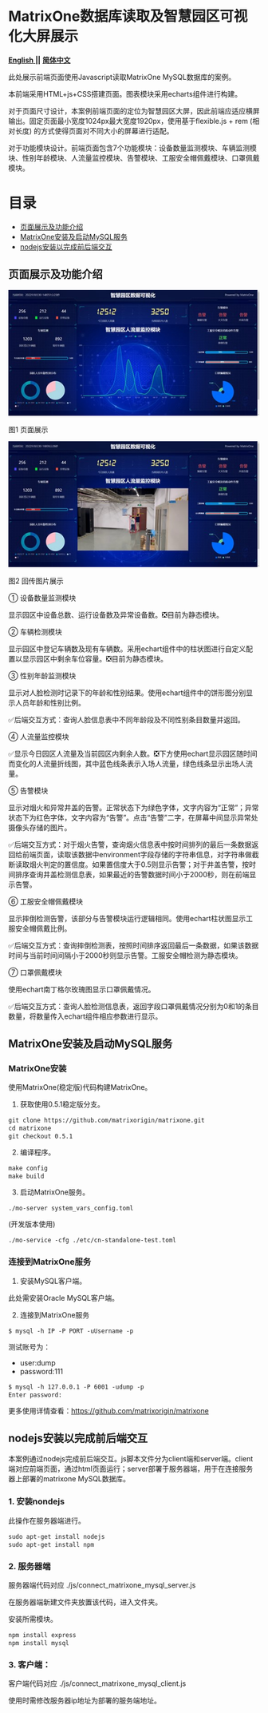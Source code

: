# MatrixOne数据库读取及智慧园区可视化大屏展示

<a href="https://github.com/matrixorigin/matrixone-demo/tree/models/SmartCity/smartcity_visualization_screen/README.md">
  <b>English</b>
</a>
  <b>||</b>
<a href="https://github.com/matrixorigin/matrixone-demo/tree/models/SmartCity/smartcity_visualization_screen/README_CN.md">
  <b>简体中文</b>
</a>

此处展示前端页面使用Javascript读取MatrixOne MySQL数据库的案例。

本前端采用HTML+js+CSS搭建页面。图表模块采用echarts组件进行构建。

对于页面尺寸设计，本案例前端页面的定位为智慧园区大屏，因此前端应适应横屏输出。固定页面最小宽度1024px最大宽度1920px，使用基于flexible.js + rem (相对长度) 的方式使得页面对不同大小的屏幕进行适配。

对于功能模块设计。前端页面包含7个功能模块：设备数量监测模块、车辆监测模块、性别年龄模块、人流量监控模块、告警模块、工服安全帽佩戴模块、口罩佩戴模块。


目录
========

* [页面展示及功能介绍](#页面展示及功能介绍)
* [MatrixOne安装及启动MySQL服务](#matrixone安装及启动mysql服务)
* [nodejs安装以完成前后端交互](#nodejs安装以完成前后端交互)

## 页面展示及功能介绍
![](./images/screen_example1.jpg)

图1 页面展示

![](./images/screen_example2.jpg)

图2 回传图片展示

①	设备数量监测模块

显示园区中设备总数、运行设备数及异常设备数。❎目前为静态模块。

②	车辆检测模块

显示园区中登记车辆数及现有车辆数。采用echart组件中的柱状图进行自定义配置以显示园区中剩余车位容量。❎目前为静态模块。

③	性别年龄监测模块

显示对人脸检测时记录下的年龄和性别结果。使用echart组件中的饼形图分别显示人员年龄和性别比例。

✅后端交互方式：查询人脸信息表中不同年龄段及不同性别条目数量并返回。

④	人流量监控模块

✅显示今日园区人流量及当前园区内剩余人数。❎下方使用echart显示园区随时间而变化的人流量折线图，其中蓝色线条表示入场人流量，绿色线条显示出场人流量。

⑤	告警模块

显示对烟火和异常井盖的告警。正常状态下为绿色字体，文字内容为“正常”；异常状态下为红色字体，文字内容为“告警”。点击“告警”二字，在屏幕中间显示异常处摄像头存储的图片。

✅后端交互方式：对于烟火告警，查询烟火信息表中按时间排列的最后一条数据返回给前端页面，读取该数据中environment字段存储的字符串信息，对字符串做截断读取烟火判定的置信度。如果置信度大于0.5则显示告警；对于井盖告警，按时间排序查询井盖检测信息表，如果最近的告警数据时间小于2000秒，则在前端显示告警。

⑥	工服安全帽佩戴模块

显示摔倒检测告警，该部分与告警模块运行逻辑相同。使用echart柱状图显示工服安全帽佩戴比例。

✅后端交互方式：查询摔倒检测表，按照时间排序返回最后一条数据，如果该数据时间与当前时间间隔小于2000秒则显示告警。工服安全帽检测为静态模块。

⑦	口罩佩戴模块

使用echart南丁格尔玫瑰图显示口罩佩戴情况。

✅后端交互方式：查询人脸检测信息表，返回字段口罩佩戴情况分别为0和1的条目数量，将数量传入echart组件相应参数进行显示。

## MatrixOne安装及启动MySQL服务
### MatrixOne安装

使用MatrixOne(稳定版)代码构建MatrixOne。

1. 获取使用0.5.1稳定版分支。

```
git clone https://github.com/matrixorigin/matrixone.git
cd matrixone
git checkout 0.5.1
```

2. 编译程序。

```
make config
make build
```

3. 启动MatrixOne服务。

```
./mo-server system_vars_config.toml
```

(开发版本使用)
```
./mo-service -cfg ./etc/cn-standalone-test.toml
```

### 连接到MatrixOne服务

1. 安装MySQL客户端。

此处需安装Oracle MySQL客户端。

2. 连接到MatrixOne服务

```
$ mysql -h IP -P PORT -uUsername -p
```

测试账号为：

* user:dump
* password:111

```
$ mysql -h 127.0.0.1 -P 6001 -udump -p
Enter password:
```

更多使用详情查看：https://github.com/matrixorigin/matrixone

## nodejs安装以完成前后端交互

本案例通过nodejs完成前后端交互。js脚本文件分为client端和server端。client端对应前端页面，通过html页面运行；server部署于服务器端，用于在连接服务器上部署的matrixone MySQL数据库。

### 1. 安装nondejs

此操作在服务器端进行。

```
sudo apt-get install nodejs
sudo apt-get install npm
```

### 2. 服务器端

服务器端代码对应 ./js/connect_matrixone_mysql_server.js

在服务器端新建文件夹放置该代码，进入文件夹。

安装所需模块。

```
npm install express
npm install mysql
```

### 3. 客户端：

客户端代码对应 ./js/connect_matrixone_mysql_client.js

使用时需修改服务器ip地址为部署的服务端地址。